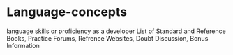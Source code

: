 # Language-concepts
language skills or proficiency as a developer
List of Standard and Reference Books, Practice Forums, Refrence Websites, Doubt Discussion, Bonus Information 

